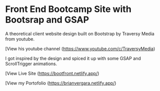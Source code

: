# Front End Bootcamp Site with Bootsrap and GSAP

A theoretical client website design built on Bootstrap by Traversy Media from youtube.

[View his youtube channel (https://www.youtube.com/c/TraversyMedia)

I got inspired by the design and spiced it up with some GSAP and ScrollTrigger animations.

[View Live Site (https://bootfront.netlify.app/)

[View my Portofolio (https://brianvergara.netlify.app/)
